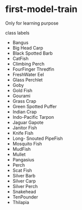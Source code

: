 # first-model-train
Only for learning purpose

class labels 
- Bangus
- Big Head Carp
- Black Spotted Barb
- CatFish
- Climbing Perch
- FourFinger Thredfin
- FreshWater Eel
- Glass Perchlet
- Goby
- Gold Fish
- Gourami
- Grass Crap
- Green Spotted Puffer
- Indian Crap
- Indo-Pacific Tarpon
- Jaguar Gapote
- Janitor Fish
- Knife Fish
- Long- Snouted PipeFish
- Mosquito Fish
- MudFish
- Mullet
- Pangasius
- Perch
- Scat Fish
- Silver Barb
- Silver Carp
- Silver Perch
- Snakehead
- TenPounder
- Thilapia
